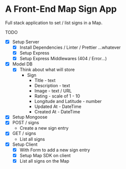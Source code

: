 # A Front-End Map Sign App

Full stack application to set / list signs in a Map.

TODO

- [x] Setup Server
  - [x] Install Dependencies / Linter / Prettier ...whatever
  - [x] Setup Express
  - [x] Setup Express Middlewares (404 / Error...)
- [x] Model DB
  - [x] Think about what will store
    - Sign
      - Title - text
      - Description - text
      - Image - text / URL
      - Rating - scale of 1 - 10
      - Longitude and Latitude - number
      - Updated At - DateTime
      - Created At - DateTime
- [x] Setup Mongoose
- [x] POST / signs
  - Create a new sign entry
- [x] GET / signs
  - List all signs
- [x] Setup Client
  - [x] With Form to add a new sign entry
  - [x] Setup Map SDK on client
  - [x] List all signs on the Map
